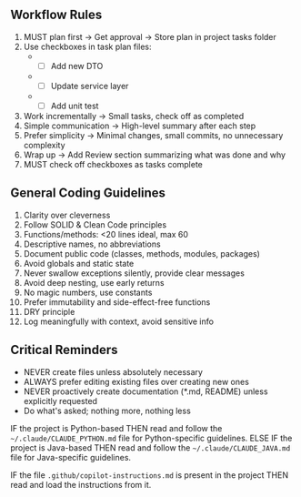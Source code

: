 ## Workflow Rules

1. MUST plan first → Get approval → Store plan in project tasks folder
2. Use checkboxes in task plan files:
   - - [ ] Add new DTO
   - - [ ] Update service layer
   - - [ ] Add unit test
3. Work incrementally → Small tasks, check off as completed
4. Simple communication → High-level summary after each step
5. Prefer simplicity → Minimal changes, small commits, no unnecessary
   complexity
6. Wrap up → Add Review section summarizing what was done and why
7. MUST check off checkboxes as tasks complete

## General Coding Guidelines

1. Clarity over cleverness
2. Follow SOLID & Clean Code principles
3. Functions/methods: <20 lines ideal, max 60
4. Descriptive names, no abbreviations
5. Document public code (classes, methods, modules, packages)
6. Avoid globals and static state
7. Never swallow exceptions silently, provide clear messages
8. Avoid deep nesting, use early returns
9. No magic numbers, use constants
10. Prefer immutability and side-effect-free functions
11. DRY principle
12. Log meaningfully with context, avoid sensitive info

## Critical Reminders

- NEVER create files unless absolutely necessary
- ALWAYS prefer editing existing files over creating new ones
- NEVER proactively create documentation (*.md, README) unless explicitly
  requested
- Do what's asked; nothing more, nothing less

IF the project is Python-based
THEN read and follow the `~/.claude/CLAUDE_PYTHON.md` file for Python-specific 
guidelines.
ELSE IF the project is Java-based
THEN read and follow the `~/.claude/CLAUDE_JAVA.md` file for Java-specific 
guidelines.

IF the file `.github/copilot-instructions.md` is present in the project
THEN read and load the instructions from it.

